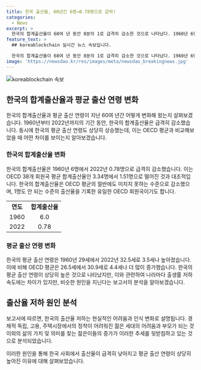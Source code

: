 ```yaml
---
title: 한국 출산율, 60년간 6명→0.78명으로 급락!
categories:
  - News
excerpt: >
  한국의 합계출산율이 60여 년 동안 8분의 1로 급격히 감소한 것으로 나타났다. 1960년 6명에서 2022년 0.78명으로 떨어진 것으로, 이는 OECD 회원국 중 가장 낮은 수준이다. 출산 연령도 증가하면서 젊은 세대들이 경제적 어려움과 삶의 변화로 부모가 되는 것을 꺼리는 추세다. 이로 인해 젊은이들의 경제적 독립과 주택시장에서의 안정에 대한 욕구가 점차 어려워지는 것으로 평가된다. 이러한 추세는 한국 뿐만 아니라 여러 나라에서 비슷한 양상을 보이고 있는 것으로 보인다.
feature_text: >
  ## koreablockchain 실시간 뉴스 속보입니다.

  한국의 합계출산율이 60여 년 동안 8분의 1로 급격히 감소한 것으로 나타났다. 1960년 6명에서 2022년 0.78명으로 떨어진 것으로, 이는 OECD 회원국 중 가장 낮은 수준이다. 출산 연령도 증가하면서 젊은 세대들이 경제적 어려움과 삶의 변화로 부모가 되는 것을 꺼리는 추세다. 이로 인해 젊은이들의 경제적 독립과 주택시장에서의 안정에 대한 욕구가 점차 어려워지는 것으로 평가된다. 이러한 추세는 한국 뿐만 아니라 여러 나라에서 비슷한 양상을 보이고 있는 것으로 보인다.
image: 'https://newsdao.kr/res/images/meta/newsdao_breakingnews.jpg'
---
```


<p><img src="https://newsdao.kr/res/images/meta/newsdao_breakingnews.jpg" alt="koreablockchain 속보" /></p>

<h2 data-ke-size="size26">한국의 합계출산율과 평균 출산 연령 변화</h2>

<p data-ke-size="size16">한국의 합계출산율과 평균 출산 연령이 지난 60여 년간 어떻게 변화해 왔는지 살펴보겠습니다. 1960년부터 2022년까지의 기간 동안, 한국의 합계출산율은 급격히 감소했습니다. 동시에 한국의 평균 출산 연령도 상당히 상승했는데, 이는 OECD 평균과 비교해보았을 때 어떤 차이를 보이는지 알아보겠습니다.</p>

<h3 data-ke-size="size24">한국의 합계출산율 변화</h3>

<p data-ke-size="size16">한국의 합계출산율은 1960년 6명에서 2022년 0.78명으로 급격히 감소했습니다. 이는 OECD 38개 회원국 평균 합계출산율인 3.34명에서 1.51명으로 떨어진 것과 대조적입니다. 한국의 합계출산율은 OECD 평균의 절반에도 미치지 못하는 수준으로 감소했으며, 1명도 안 되는 수준의 출산율을 기록한 유일한 OECD 회원국이기도 합니다.</p>

<table>
    <tr>
        <td style="text-align: center; height: 17px;"><b>연도</b></td>
        <td style="text-align: center; height: 17px;"><b>합계출산율</b></td>
    </tr>
    <tr>
        <td style="text-align: center; height: 17px;">1960</td>
        <td style="text-align: center; height: 17px;">6.0</td>
    </tr>
    <tr>
        <td style="text-align: center; height: 17px;">2022</td>
        <td style="text-align: center; height: 17px;">0.78</td>
    </tr>
</table>

<h3 data-ke-size="size24">평균 출산 연령 변화</h3>

<p data-ke-size="size16">한국의 평균 출산 연령은 1960년 29세에서 2022년 32.5세로 3.5세나 높아졌습니다. 이에 비해 OECD 평균은 26.5세에서 30.9세로 4.4세나 더 많이 증가했습니다. 한국의 평균 출산 연령이 상당히 높은 것으로 나타났지만, 이와 관련하여 나라마다 출생률 저하 속도에는 차이가 있지만, 비슷한 원인을 지닌다는 보고서의 분석을 알아보겠습니다.</p>

<h2 data-ke-size="size26">출산율 저하 원인 분석</h2>

<p data-ke-size="size16">보고서에 따르면, 한국의 출산율 저하는 현실적인 어려움과 인식 변화로 설명됩니다. 경제적 독립, 고용, 주택시장에서의 정착이 어려워진 젊은 세대의 어려움과 부모가 되는 것 이외의 삶의 가치 및 의미를 찾는 젊은이들의 증가가 이러한 추세를 뒷받침하고 있는 것으로 분석되었습니다.</p>

<p data-ke-size="size16">이러한 원인을 통해 한국 사회에서 출산율이 급격히 낮아지고 평균 출산 연령이 상당히 높아진 이유에 대해 살펴보았습니다.</p>

